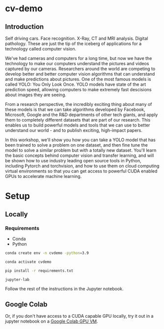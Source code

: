 # cv-demo

## Introduction 

Self driving cars. Face recognition. X-Ray, CT and MRI analysis. Digital pathology. These are just the tip of the iceberg of applications for a technology called computer vision. 

We've had cameras and computers for a long time, but now we have the technology to make our computers understand the pictures and videos captured by our cameras. 
Researchers around the world are competing to develop better and better computer vision algorithms that can understand and make predictions about pictures. One of the most famous models is called YOLO: You Only Look Once. 
YOLO models have state of the art prediction speed, allowing computers to make extremely fast descisions about images they are seeing.

From a research perspective, the incredibly exciting thing about many of these models is that we can take algorithms developed by Facebook, Microsoft, Google and the R&D departments of other tech giants, and apply them to completely different datasets that are part of our research. This enables us to build powerful models and tools that we can use to better understand our world - and to publish exciting, high-impact papers. 

In this workshop, we'll show you how you can take a YOLO model that has been trained to solve a problem on one dataset, and then fine tune the model to solve a similar problem but with a totally new dataset.
You'll learn the basic concepts behind computer vision and transfer learning, and will be shown how to use industry leading open source tools in Python, including Pytorch and torchvision, and how to use them on cloud computing virtual environments so that you can get access to powerful CUDA enabled GPUs to accelerate machine learning.

# Setup

## Locally

### Requirements

* Conda
* Python

```bash
conda create env -n cvdemo -python=3.9

conda activate cvdemo

pip install -r requirements.txt
```

```bash
jupyter-lab
```

Follow the rest of the instructions in the Jupyter notebook.

## Google Colab 

Or, if you don't have access to a CUDA capable GPU locally, try it out in a jupyter notebook on a [Google Colab GPU VM](https://colab.research.google.com/drive/1uAt8aTkBXBvwWzAW58842o26jcEVc1DX?usp=sharing).
